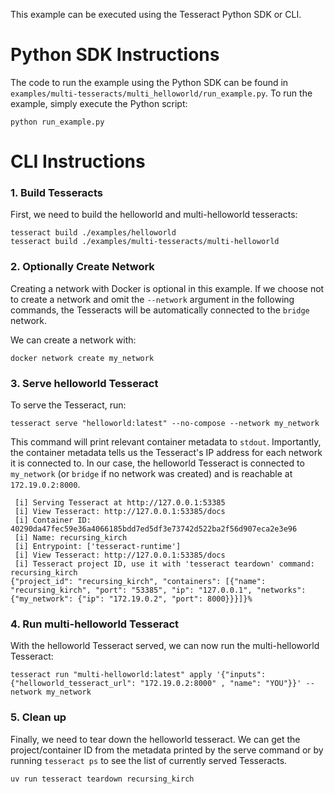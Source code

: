 This example can be executed using the Tesseract Python SDK or CLI.

# Python SDK Instructions
The code to run the example using the Python SDK can be found in `examples/multi-tesseracts/multi_helloworld/run_example.py`. To run the example, simply execute the Python script:
```
python run_example.py
```

# CLI Instructions

### 1. Build Tesseracts
First, we need to build the helloworld and multi-helloworld tesseracts:
```
tesseract build ./examples/helloworld
tesseract build ./examples/multi-tesseracts/multi-helloworld
```

### 2. Optionally Create Network
Creating a network with Docker is optional in this example. If we choose not to create a network and omit the `--network` argument in the following commands, the Tesseracts will be automatically connected to the `bridge` network.

We can create a network with:
```
docker network create my_network
```

### 3. Serve helloworld Tesseract
To serve the Tesseract, run:
```
tesseract serve "helloworld:latest" --no-compose --network my_network
```
This command will print relevant container metadata to `stdout`. Importantly, the container metadata tells us the Tesseract's IP address for each network it is connected to. In our case, the helloworld Tesseract is connected to `my_network` (or `bridge` if no network was created) and is reachable at `172.19.0.2:8000`.
```
 [i] Serving Tesseract at http://127.0.0.1:53385
 [i] View Tesseract: http://127.0.0.1:53385/docs
 [i] Container ID: 40290da47fec59e36a4066185bdd7ed5df3e73742d522ba2f56d907eca2e3e96
 [i] Name: recursing_kirch
 [i] Entrypoint: ['tesseract-runtime']
 [i] View Tesseract: http://127.0.0.1:53385/docs
 [i] Tesseract project ID, use it with 'tesseract teardown' command: recursing_kirch
{"project_id": "recursing_kirch", "containers": [{"name": "recursing_kirch", "port": "53385", "ip": "127.0.0.1", "networks": {"my_network": {"ip": "172.19.0.2", "port": 8000}}}]}%
```

### 4. Run multi-helloworld Tesseract
With the helloworld Tesseract served, we can now run the multi-helloworld Tesseract:
```
tesseract run "multi-helloworld:latest" apply '{"inputs": {"helloworld_tesseract_url": "172.19.0.2:8000" , "name": "YOU"}}' --network my_network
```

### 5. Clean up
Finally, we need to tear down the helloworld tesseract. We can get the project/container ID from the metadata printed by the serve command or by running `tesseract ps` to see the list of currently served Tesseracts.
```
uv run tesseract teardown recursing_kirch
```
